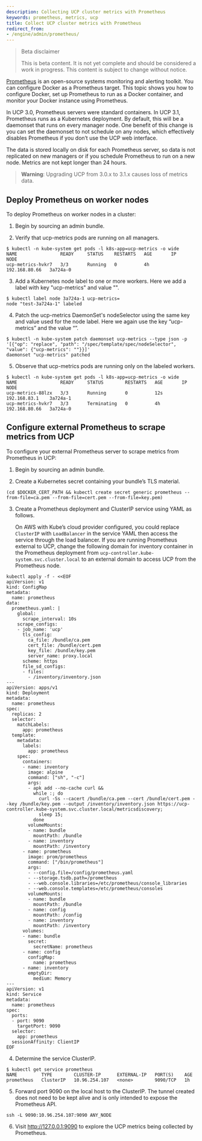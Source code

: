 ```yaml
---
description: Collecting UCP cluster metrics with Prometheus
keywords: prometheus, metrics, ucp
title: Collect UCP cluster metrics with Prometheus
redirect_from:
- /engine/admin/prometheus/
---
```


> Beta disclaimer
>
> This is beta content. It is not yet complete and should be considered a work in progress. This content is subject to change without notice.

[Prometheus](https://prometheus.io/) is an open-source systems monitoring and
alerting toolkit. You can configure Docker as a Prometheus target. This topic
shows you how to configure Docker, set up Prometheus to run as a Docker
container, and monitor your Docker instance using Prometheus.

In UCP 3.0, Prometheus servers were standard containers. In UCP 3.1, Prometheus runs as a Kubernetes deployment. By default, this will be a daemonset that runs on every manager node. One benefit of this change is you can set the daemonset to not schedule on any nodes, which effectively disables Prometheus if you don’t use the UCP web interface.

The data is stored locally on disk for each Prometheus server, so data is not replicated on new managers or if you schedule Prometheus to run on a new node. Metrics are not kept longer than 24 hours.

> **Warning**: Upgrading UCP from 3.0.x to 3.1.x causes loss of metrics data.

## Deploy Prometheus on worker nodes

To deploy Prometheus on worker nodes in a cluster:

1. Begin by sourcing an admin bundle.

2. Verify that ucp-metrics pods are running on all managers.

```
$ kubectl -n kube-system get pods -l k8s-app=ucp-metrics -o wide
NAME                READY     STATUS    RESTARTS   AGE       IP              NODE
ucp-metrics-hvkr7   3/3       Running   0          4h        192.168.80.66   3a724a-0
```

3. Add a Kubernetes node label to one or more workers.  Here we add a label with key "ucp-metrics" and value "".

```
$ kubectl label node 3a724a-1 ucp-metrics=
node "test-3a724a-1" labeled
```

4. Patch the ucp-metrics DaemonSet's nodeSelector using the same key and value used for the node label. Here we again use the key “ucp-metrics” and the value “”.

```
$ kubectl -n kube-system patch daemonset ucp-metrics --type json -p '[{"op": "replace", "path": "/spec/template/spec/nodeSelector", "value": {"ucp-metrics": ""}}]'
daemonset "ucp-metrics" patched
```

5. Observe that ucp-metrics pods are running only on the labeled workers.

```
$ kubectl -n kube-system get pods -l k8s-app=ucp-metrics -o wide
NAME                READY     STATUS        RESTARTS   AGE       IP              NODE
ucp-metrics-88lzx   3/3       Running       0          12s       192.168.83.1    3a724a-1
ucp-metrics-hvkr7   3/3       Terminating   0          4h        192.168.80.66   3a724a-0
```

## Configure external Prometheus to scrape metrics from UCP

To configure your external Prometheus server to scrape metrics from Prometheus in UCP:

1. Begin by sourcing an admin bundle.

2. Create a Kubernetes secret containing your bundle’s TLS material.

```
(cd $DOCKER_CERT_PATH && kubectl create secret generic prometheus --from-file=ca.pem --from-file=cert.pem --from-file=key.pem)
```

3. Create a Prometheus deployment and ClusterIP service using YAML as follows.

   On AWS with Kube’s cloud provider configured, you could replace `ClusterIP` with `LoadBalancer` in the service YAML then access the service through the load balancer. If you are running Prometheus external to UCP, change the following domain for inventory container in the Prometheus deployment from `ucp-controller.kube-system.svc.cluster.local` to an external domain to access UCP from the Prometheus node.

```
kubectl apply -f - <<EOF
apiVersion: v1
kind: ConfigMap
metadata:
  name: prometheus
data:
  prometheus.yaml: |
    global:
      scrape_interval: 10s
    scrape_configs:
    - job_name: 'ucp'
      tls_config:
        ca_file: /bundle/ca.pem
        cert_file: /bundle/cert.pem
        key_file: /bundle/key.pem
        server_name: proxy.local
      scheme: https
      file_sd_configs:
      - files:
        - /inventory/inventory.json
---
apiVersion: apps/v1
kind: Deployment
metadata:
  name: prometheus
spec:
  replicas: 2
  selector:
    matchLabels:
      app: prometheus
  template:
    metadata:
      labels:
        app: prometheus
    spec:
      containers:
      - name: inventory
        image: alpine
        command: ["sh", "-c"]
        args:
        - apk add --no-cache curl &&
          while :; do
            curl -Ss --cacert /bundle/ca.pem --cert /bundle/cert.pem --key /bundle/key.pem --output /inventory/inventory.json https://ucp-controller.kube-system.svc.cluster.local/metricsdiscovery;
            sleep 15;
          done
        volumeMounts:
        - name: bundle
          mountPath: /bundle
        - name: inventory
          mountPath: /inventory
      - name: prometheus
        image: prom/prometheus
        command: ["/bin/prometheus"]
        args:
        - --config.file=/config/prometheus.yaml
        - --storage.tsdb.path=/prometheus
        - --web.console.libraries=/etc/prometheus/console_libraries
        - --web.console.templates=/etc/prometheus/consoles
        volumeMounts:
        - name: bundle
          mountPath: /bundle
        - name: config
          mountPath: /config
        - name: inventory
          mountPath: /inventory
      volumes:
      - name: bundle
        secret:
          secretName: prometheus
      - name: config
        configMap:
          name: prometheus
      - name: inventory
        emptyDir:
          medium: Memory
---
apiVersion: v1
kind: Service
metadata:
  name: prometheus
spec:
  ports:
  - port: 9090
    targetPort: 9090
  selector:
    app: prometheus
  sessionAffinity: ClientIP
EOF
```

4. Determine the service ClusterIP.

```
$ kubectl get service prometheus
NAME         TYPE        CLUSTER-IP      EXTERNAL-IP   PORT(S)    AGE
prometheus   ClusterIP   10.96.254.107   <none>        9090/TCP   1h
```

5. Forward port 9090 on the local host to the ClusterIP. The tunnel created does not need to be kept alive and is only intended to expose the Prometheus API.

```
ssh -L 9090:10.96.254.107:9090 ANY_NODE
```

6. Visit http://127.0.0.1:9090 to explore the UCP metrics being collected by Prometheus.

